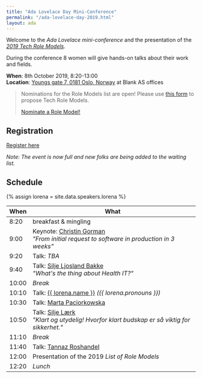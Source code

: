 ```yaml
---
title: "Ada Lovelace Day Mini-Conference"
permalink: "/ada-lovelace-day-2019.html"
layout: ada
---
```


Welcome to the _Ada Lovelace mini-conference_ and the presentation of the [_2019 Tech Role Models_](https://www.digi.no/artikler/patricia-aas-arrangerer-pris-for-kvinner-som-faktisk-jobber-i-it/471216).

During the conference 8 women will give hands-on talks about their work and fields.

**When**: 8th October 2019, 8:20-13:00  
**Location**: [Youngs gate 7, 0181 Oslo, Norway](https://goo.gl/maps/E5re8jL5EGzmPW5R7) at Blank AS offices

> Nominations for the Role Models list are open!
> Please use [this form](https://forms.gle/jCMJEj5HcTzs5p8JA) to propose Tech Role Models.
>
> <a href="https://forms.gle/jCMJEj5HcTzs5p8JA" target="_blank" class="btn btn-dark">Nominate a Role Model!</a>

## Registration

<a href="https://www.meetup.com/Tech-Women-Norway/events/264108718/" class="btn btn-dark">Register here</a>

_Note: The event is now full and new folks are being added to the waiting list._

## Schedule

{% assign lorena = site.data.speakers.lorena %}

| When  | What                                                                                              |
| ----- | ------------------------------------------------------------------------------------------------- |
| 8:20  | breakfast &amp; mingling                                                                          |
| 9:00  | Keynote: [Christin Gorman][1]<br>_"From initial request to software in production in 3 weeks"_    |
| 9:20  | Talk: _TBA_                                                                                       |
| 9:40  | Talk: [Silje Ljosland Bakke][3]<br>_"What's the thing about Health IT?"_                          |
| 10:00 | _Break_                                                                                           |
| 10:10 | Talk: [{{ lorena.name }}][lorena] <em class="pronouns">({{ lorena.pronouns }})</em>                                       |
| 10:30 | Talk: [Marta Paciorkowska][5]                                                                     |
| 10:50 | Talk: [Silje Lærk][6]<br>_"Klart og utydelig! Hvorfor klart budskap er så viktig for sikkerhet."_ |
| 11:10 | _Break_                                                                                           |
| 11:40 | Talk: [Tannaz Roshandel][8]                                                                       |
| 12:00 | Presentation of the 2019 _List of Role Models_                                                    |
| 12:20 | _Lunch_                                                                                           |

[1]: https://twitter.com/ChristinGorman
[3]: https://twitter.com/siljelb
[lorena]: {{site.baseurl}}/speakers/lorena-carthy
[5]: https://twitter.com/a_meba
[6]: https://twitter.com/siljel
[8]: https://twitter.com/tannaznvr

